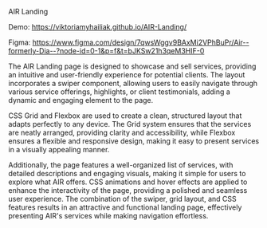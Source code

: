 AIR Landing

Demo: https://viktoriamyhailiak.github.io/AIR-Landing/

Figma: https://www.figma.com/design/7qwsWggv9BAxMi2VPhBuPr/Air--formerly-Dia--?node-id=0-1&p=f&t=bJKSw21h3qeM3HIF-0

The AIR Landing page is designed to showcase and sell services, providing an intuitive and user-friendly experience for potential clients. The layout incorporates a swiper component, allowing users to easily navigate through various service offerings, highlights, or client testimonials, adding a dynamic and engaging element to the page.

CSS Grid and Flexbox are used to create a clean, structured layout that adapts perfectly to any device. The Grid system ensures that the services are neatly arranged, providing clarity and accessibility, while Flexbox ensures a flexible and responsive design, making it easy to present services in a visually appealing manner.

Additionally, the page features a well-organized list of services, with detailed descriptions and engaging visuals, making it simple for users to explore what AIR offers. CSS animations and hover effects are applied to enhance the interactivity of the page, providing a polished and seamless user experience. The combination of the swiper, grid layout, and CSS features results in an attractive and functional landing page, effectively presenting AIR's services while making navigation effortless.
